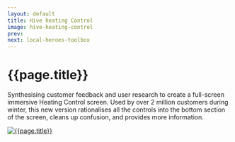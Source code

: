```yaml
---
layout: default
title: Hive heating Control
image: hive-heating-control
prev: 
next: local-heroes-toolbox
---
```


# {{page.title}}

Synthesising customer feedback and user research to create a full-screen immersive Heating Control screen. Used by over 2 million customers during winter, this new version rationalises all the controls into the bottom section of the screen, cleans up confusion, and provides more information.

[![{{page.title}}]({{page.image}}.webp "{{page.title}}")]({{page.next}})
